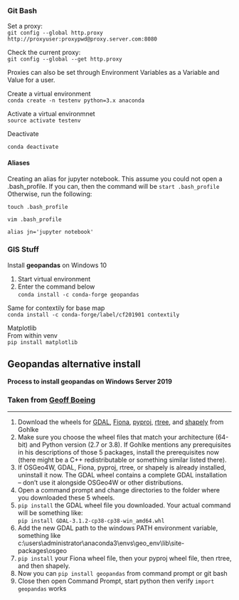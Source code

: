 ### Git Bash  

Set a proxy:  
`git config --global http.proxy http://proxyuser:proxypwd@proxy.server.com:8080`

Check the current proxy:  
`git config --global --get http.proxy`

Proxies can also be set through Environment Variables as a Variable and Value for a user.

Create a virtual environment  
`conda create -n testenv python=3.x anaconda`  

Activate a virtual environmnet  
`source activate testenv`  

Deactivate

`conda deactivate`

#### Aliases  

Creating an alias for jupyter notebook. This assume you could not open a .bash_profile. If you can, then the command will be  `start .bash_profile`  Otherwise, run the following:    

`touch .bash_profile`  

`vim .bash_profile`  

`alias jn='jupyter notebook'`    

### GIS Stuff
Install <b>geopandas</b> on Windows 10  
1. Start virtual environment  
2. Enter the command below  
`conda install -c conda-forge geopandas`

Same for contextily for base map  
`conda install -c conda-forge/label/cf201901 contextily`

Matplotlib  
From within venv  
`pip install matplotlib`

## Geopandas alternative install   
**Process to install geopandas on Windows Server 2019**  
### Taken from <a href="https://geoffboeing.com/2014/09/using-geopandas-windows/" target="_blank">Geoff Boeing</a>  
* * *
1. Download the wheels for <a target="_blank" href="http://www.lfd.uci.edu/~gohlke/pythonlibs/#gdal">GDAL</a>, <a href="http://www.lfd.uci.edu/~gohlke/pythonlibs/#fiona" target="_blank">Fiona</a>, <a href="http://www.lfd.uci.edu/~gohlke/pythonlibs/#pyproj" target="_blank">pyproj</a>, <a href="http://www.lfd.uci.edu/~gohlke/pythonlibs/#rtree" target="_blank">rtree</a>, and <a href="http://www.lfd.uci.edu/~gohlke/pythonlibs/#shapely" target="_blank">shapely</a> from Gohlke<br> 
2. Make sure you choose the wheel files that match your architecture (64-bit) and Python version (2.7 or 3.8). If Gohlke mentions any prerequisites in his descriptions of those 5 packages, install the prerequisites now (there might be a C++ redistributable or something similar listed there).  <br>
3. If OSGeo4W, GDAL, Fiona, pyproj, rtree, or shapely is already installed, uninstall it now. The GDAL wheel contains a complete GDAL installation – don’t use it alongside OSGeo4W or other distributions.<br>
4. Open a command prompt and change directories to the folder where you downloaded these 5 wheels.<br>
5. `pip install` the GDAL wheel file you downloaded. Your actual command will be something like:<br>`pip install GDAL‑3.1.2‑cp38‑cp38‑win_amd64.whl`<br>
6. Add the new GDAL path to the windows PATH environment variable, something like  
c:\users\administrator\anaconda3\envs\geo_env\lib\site-packages\osgeo<br>
7. `pip install` your Fiona wheel file, then your pyproj wheel file, then rtree, and then shapely.<br>   
8. Now you can `pip install geopandas` from command prompt or git bash<br>
9. Close then open Command Prompt, start python then verify `import geopandas` works
